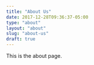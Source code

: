 ```yaml
---
title: "About Us"
date: 2017-12-28T09:36:37-05:00
type: "about"
layout: "about"
slug: "about-us"
draft: true
---
```

This is the about page.
